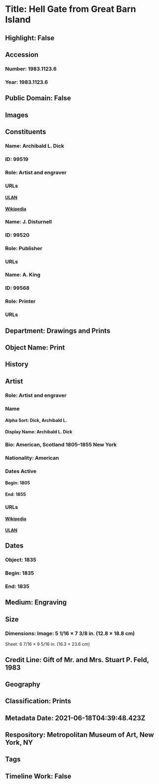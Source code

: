 # Title: Hell Gate from Great Barn Island
## Highlight: False
## Accession
### Number: 1983.1123.6
### Year: 1983.1123.6
## Public Domain: False
## Images
## Constituents
### Name: Archibald L. Dick
### ID: 99519
### Role: Artist and engraver
### URLs
#### [ULAN](http://vocab.getty.edu/page/ulan/500078046)
#### [Wikipedia](https://www.wikidata.org/wiki/Q25998400)
### Name: J. Disturnell
### ID: 99520
### Role: Publisher
### URLs
### Name: A. King
### ID: 99568
### Role: Printer
### URLs
## Department: Drawings and Prints
## Object Name: Print
## History
## Artist
### Role: Artist and engraver
### Name
#### Alpha Sort: Dick, Archibald L.
#### Display Name: Archibald L. Dick
### Bio: American, Scotland 1805–1855 New York
### Nationality: American
### Dates Active
#### Begin: 1805
#### End: 1855
### URLs
#### [Wikipedia](https://www.wikidata.org/wiki/Q25998400)
#### [ULAN](http://vocab.getty.edu/page/ulan/500078046)
## Dates
### Object: 1835
### Begin: 1835
### End: 1835
## Medium: Engraving
## Size
### Dimensions: Image: 5 1/16 × 7 3/8 in. (12.8 × 18.8 cm)
Sheet: 6 7/16 × 9 5/16 in. (16.3 × 23.6 cm)
## Credit Line: Gift of Mr. and Mrs. Stuart P. Feld, 1983
## Geography
## Classification: Prints
## Metadata Date: 2021-06-18T04:39:48.423Z
## Respository: Metropolitan Museum of Art, New York, NY
## Tags
## Timeline Work: False